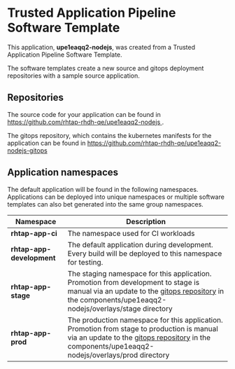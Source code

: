 # Trusted Application Pipeline Software Template

This application, **upe1eaqq2-nodejs**, was created from a Trusted Application Pipeline Software Template.

The software templates create a new source and gitops deployment repositories with a sample source application. 

## Repositories

The source code for your application can be found in [https://github.com/rhtap-rhdh-qe/upe1eaqq2-nodejs ](https://github.com/rhtap-rhdh-qe/upe1eaqq2-nodejs ).
 
The gitops repository, which contains the kubernetes manifests for the application can be found in 
[https://github.com/rhtap-rhdh-qe/upe1eaqq2-nodejs-gitops ](https://github.com/rhtap-rhdh-qe/upe1eaqq2-nodejs-gitops ) 

## Application namespaces 

The default application will be found in the following namespaces. Applications can be deployed into unique namespaces or multiple software templates can also bet generated into the same group namespaces.  

|  Namespace   |  Description   |  
| -------- | -------- |
| **rhtap-app-ci** | The namespace used for CI workloads |
| **rhtap-app-development** | The default application during development. Every build will be deployed to this namespace for testing. |
| **rhtap-app-stage** | The staging namespace for this application. Promotion from development to stage is manual via an update to the [gitops repository](https://github.com/rhtap-rhdh-qe/upe1eaqq2-nodejs-gitops ) in the components/upe1eaqq2-nodejs/overlays/stage directory |
| **rhtap-app-prod** | The production namespace for this application. Promotion from stage to production is manual via an update to the [gitops repository](https://github.com/rhtap-rhdh-qe/upe1eaqq2-nodejs-gitops ) in the components/upe1eaqq2-nodejs/overlays/prod directory |